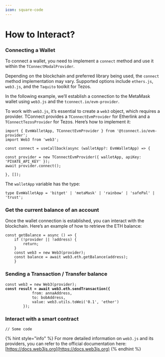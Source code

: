 ```yaml
---
icon: square-code
---
```


# How to Interact?

### Connecting a Wallet

To connect a wallet, you need to implement a `connect` method and use it within the `TConnectModalProvider`.

Depending on the blockchain and preferred library being used, the `connect` method implementation may vary. Supported options include `ethers.js`, `web3.js`, and the `Taquito` toolkit for Tezos.

In the following example, we’ll establish a connection to the MetaMask wallet using `web3.js` and the `tconnect.io/evm-provider`.

To work with `web3.js`, it’s essential to create a `web3` object, which requires a provider. TConnect provides a `TConnectEvmProvider` for Etherlink and a `TConnectTezosProvider` for Tezos. Here’s how to implement it:

```
import { EvmWalletApp, TConnectEvmProvider } from '@tconnect.io/evm-provider';
import Web3 from 'web3';

const connect = useCallback(async (walletApp?: EvmWalletApp) => {

const provider = new TConnectEvmProvider({ walletApp, apiKey: 'PIVATE_API_KEY' });
await provider.connect();

}, []);
```

The `walletApp` variable has the type:

```
type EvmWalletApp = 'bitget' | 'metaMask' | 'rainbow' | 'safePal' | 'trust';
```

### Get the current balance of an account

Once the wallet connection is established, you can interact with the blockchain. Here’s an example of how to retrieve the ETH balance:

```
const getBalance = async () => {
	if (!provider || !address) {
		return;
	}
	const web3 = new Web3(provider);
	const balance = await web3.eth.getBalance(address);
	}
```

### Sending a Transaction / Transfer balance

<pre><code>const web3 = new Web3(provider);
<strong>const result = await web3.eth.sendTransaction({
</strong>            from: annaAddress,
            to: bobAddress,
            value: web3.utils.toWei('0.1', 'ether')
        });
</code></pre>

### Interact with a smart contract <a href="#interact-with-a-smart-contract" id="interact-with-a-smart-contract"></a>

```
// Some code
```

{% hint style="info" %}
For more detailed information on `web3.js` and its providers, you can refer to the official documentation here: [https://docs.web3js.org](https://docs.web3js.org)
{% endhint %}

